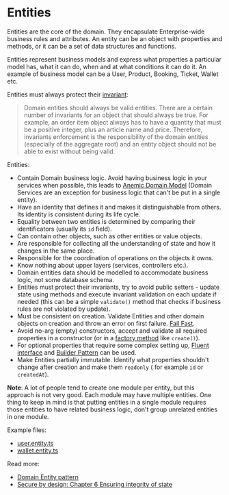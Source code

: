 # Entities

Entities are the core of the domain. They encapsulate Enterprise-wide business rules and attributes. An entity can be an
object with properties and methods, or it can be a set of data structures and functions.

Entities represent business models and express what properties a particular model has, what it can do, when and at what
conditions it can do it. An example of business model can be a User, Product, Booking, Ticket, Wallet etc.

Entities must always protect their [invariant](https://en.wikipedia.org/wiki/Class_invariant):

> Domain entities should always be valid entities. There are a certain number of invariants for an object that should
> always be true. For example, an order item object always has to have a quantity that must be a positive integer, plus
> an
> article name and price. Therefore, invariants enforcement is the responsibility of the domain entities (especially of
> the aggregate root) and an entity object should not be able to exist without being valid.

Entities:

- Contain Domain business logic. Avoid having business logic in your services when possible, this leads
  to [Anemic Domain Model](https://martinfowler.com/bliki/AnemicDomainModel.html) (Domain Services are an exception for
  business logic that can't be put in a single entity).
- Have an identity that defines it and makes it distinguishable from others. Its identity is consistent during its life
  cycle.
- Equality between two entities is determined by comparing their identificators (usually its `id` field).
- Can contain other objects, such as other entities or value objects.
- Are responsible for collecting all the understanding of state and how it changes in the same place.
- Responsible for the coordination of operations on the objects it owns.
- Know nothing about upper layers (services, controllers etc.).
- Domain entities data should be modelled to accommodate business logic, not some database schema.
- Entities must protect their invariants, try to avoid public setters - update state using methods and execute invariant
  validation on each update if needed (this can be a simple `validate()` method that checks if business rules are not
  violated by update).
- Must be consistent on creation. Validate Entities and other domain objects on creation and throw an error on first
  failure. [Fail Fast](https://en.wikipedia.org/wiki/Fail-fast).
- Avoid no-arg (empty) constructors, accept and validate all required properties in a constructor (or in
  a [factory method](https://en.wikipedia.org/wiki/Factory_method_pattern) like `create()`).
- For optional properties that require some complex setting
  up, [Fluent interface](https://en.wikipedia.org/wiki/Fluent_interface)
  and [Builder Pattern](https://refactoring.guru/design-patterns/builder) can be used.
- Make Entities partially immutable. Identify what properties shouldn't change after creation and make them `readonly` (
  for example `id` or `createdAt`).

**Note**: A lot of people tend to create one module per entity, but this approach is not very good. Each module may have
multiple entities. One thing to keep in mind is that putting entities in a single module requires those entities to have
related business logic, don't group unrelated entities in one module.

Example files:

- [user.entity.ts](../../../../mod/user/domain/user.entity.ts)
- [wallet.entity.ts](../../../../mod/wallet/domain/wallet.entity.ts)

Read more:

- [Domain Entity pattern](https://badia-kharroubi.gitbooks.io/microservices-architecture/content/patterns/tactical-patterns/domain-entity-pattern.html)
- [Secure by design: Chapter 6 Ensuring integrity of state](https://livebook.manning.com/book/secure-by-design/chapter-6/)